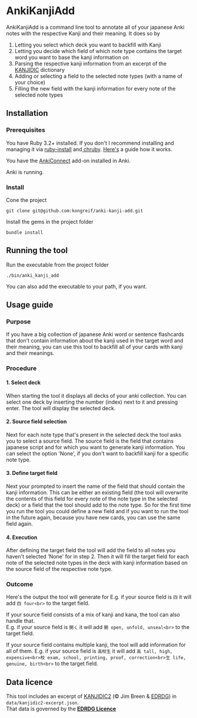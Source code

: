 # AnkiKanjiAdd
AnkiKanjiAdd is a command line tool to annotate all of your japanese Anki notes with the respective Kanji and their meaning. It does so by
1. Letting you select which deck you want to backfill with Kanji
2. Letting you decide which field of which note type contains the target word you want to base the kanji information on
3. Parsing the respective kanji information from an excerpt of the [KANJIDIC](http://www.edrdg.org/wiki/index.php/KANJIDIC_Project) dictionary
4. Adding or selecting a field to the selected note types (with a name of your choice)
5. Filling the new field with the kanji information for every note of the selected note types

## Installation
### Prerequisites
You have Ruby 3.2+ installed.
If you don't I recommend installing and managing it via [ruby-install](https://github.com/postmodern/ruby-install) and[ chruby](https://github.com/postmodern/chruby). [Here's](https://blog.viniciusrocha.com/posts/installing-ruby-using-chruby/) a guide how it works.

You have the [AnkiConnect](https://github.com/amikey/anki-connect) add-on installed in Anki.

Anki is running.

### Install
Cone the project
```terminal
git clone git@github.com:kongreif/anki-kanji-add.git
```
Install the gems in the project folder
```terminal
bundle install
```
## Running the tool
Run the executable from the project folder
```terminal
./bin/anki_kanji_add
```
You can also add the executable to your path, if you want.

## Usage guide
### Purpose
If you have a big collection of japanese Anki word or sentence flashcards that don't contain information about the kanji used in the target word and their meaning, you can use this tool to backfill all of your cards with kanji and their meanings.

### Procedure
#### 1. Select deck
When starting the tool it displays all decks of your anki collection. You can select one deck by inserting the number (index) next to it and pressing enter.
The tool will display the selected deck.

#### 2. Source field selection
Next for each note type that's present in the selected deck the tool asks you to select a source field. The source field is the field that contains japanese script and for which you want to generate kanji information.
You can select the option 'None', if you don't want to backfill kanji for a specific note type.

#### 3. Define target field
Next your prompted to insert the name of the field that should contain the kanji information. This can be either an existing field (the tool will overwrite the contents of this field for every note of the note type in the selected deck) or a field that the tool should add to the note type. So for the first time you run the tool you could define a new field and if you want to run the tool in the future again, because you have new cards, you can use the same field again.

#### 4. Execution
After defining the target field the tool will add the field to all notes you haven't selected 'None' for in step 2. Then it will fill the target field for each note of the selected note types in the deck with kanji information based on the source field of the respective note type.


### Outcome
Here's the output the tool will generate for 
E.g. if your source field is `四` it will add `四 four<br>` to the target field.

If your source field consists of a mix of kanji and kana, the tool can also handle that.  
E.g. if your source field is `開く` it will add `開 open, unfold, unseal<br>` to the target field.

If your source field contains multiple kanji, the tool will add information for all of them.
E.g. if your source field is `高校生` it will add `高 tall, high, expensive<br>校 exam, school, printing, proof, correction<br>生 life, genuine, birth<br>` to the target field.

## Data licence
This tool includes an excerpt of [KANJIDIC2](https://www.edrdg.org/edrdg/licence.html) (© Jim Breen & [EDRDG](https://www.edrdg.org/edrdg/licence.html)) in `data/kanjidic2-excerpt.json`.  
That data is governed by the **[EDRDG Licence](https://www.edrdg.org/edrdg/licence.html)**
